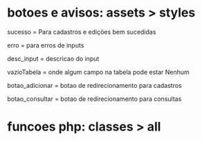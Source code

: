 # botoes e avisos: assets > styles
sucesso = Para cadastros e edições bem sucedidas

erro = para erros de inputs

desc_input = descricao do input

vazioTabela = onde algum campo na tabela pode estar Nenhum

botao_adicionar = botao de redirecionamento para cadastros

botao_consultar = botao de redirecionamento para consultas

# funcoes php: classes > all
